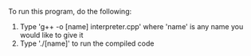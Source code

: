 

To run this program, do the following:

1. Type 'g++ -o [name] interpreter.cpp' where 'name' is any name you would like to give it
2. Type './[name]' to run the compiled code